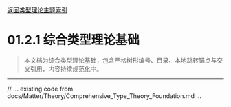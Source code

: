 [返回类型理论主题索引](./README.md)

# 01.2.1 综合类型理论基础

> 本文档为综合类型理论基础，包含严格树形编号、目录、本地跳转锚点与交叉引用，内容持续规范化中。

---

// ... existing code from docs/Matter/Theory/Comprehensive_Type_Theory_Foundation.md ...
